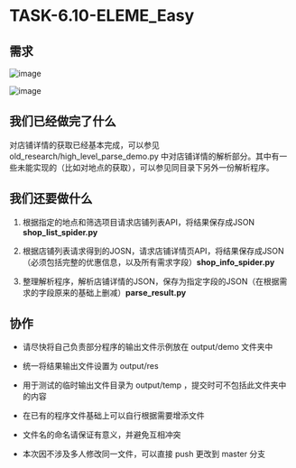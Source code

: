 # TASK-6.10-ELEME_Easy

## 需求

![image](https://github.com/JLUZHAnalytica/TASK-6.10-ELEME_Easy/img/WX20200610-232104@2x.png?raw=true)

![image](https://github.com/JLUZHAnalytica/TASK-6.10-ELEME_Easy/img/WX20200610-232153@2x.png?raw=true)

## 我们已经做完了什么

对店铺详情的获取已经基本完成，可以参见 old_research/high_level_parse_demo.py 中对店铺详情的解析部分。其中有一些未能实现的（比如对地点的获取），可以参见同目录下另外一份解析程序。


## 我们还要做什么

1. 根据指定的地点和筛选项目请求店铺列表API，将结果保存成JSON **shop_list_spider.py**

2. 根据店铺列表请求得到的JOSN，请求店铺详情页API，将结果保存成JSON（必须包括完整的优惠信息，以及所有需求字段）**shop_info_spider.py**

3. 整理解析程序，解析店铺详情的JSON，保存为指定字段的JSON（在根据需求的字段原来的基础上删减）**parse_result.py**

## 协作

* 请尽快将自己负责部分程序的输出文件示例放在 output/demo 文件夹中

* 统一将结果输出文件设置为 output/res

* 用于测试的临时输出文件目录为 output/temp ，提交时可不包括此文件夹中的内容

* 在已有的程序文件基础上可以自行根据需要增添文件

* 文件名的命名请保证有意义，并避免互相冲突

* 本次因不涉及多人修改同一文件，可以直接 push 更改到 master 分支
